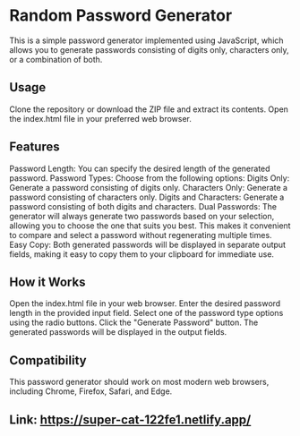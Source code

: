 # Random Password Generator
This is a simple password generator implemented using JavaScript, which allows you to generate passwords consisting of digits only, characters only, or a combination of both.

## Usage
Clone the repository or download the ZIP file and extract its contents.
Open the index.html file in your preferred web browser.

## Features
Password Length: You can specify the desired length of the generated password.
Password Types: Choose from the following options:
Digits Only: Generate a password consisting of digits only.
Characters Only: Generate a password consisting of characters only.
Digits and Characters: Generate a password consisting of both digits and characters.
Dual Passwords: The generator will always generate two passwords based on your selection, allowing you to choose the one that suits you best. This makes it convenient to compare and select a password without regenerating multiple times.
Easy Copy: Both generated passwords will be displayed in separate output fields, making it easy to copy them to your clipboard for immediate use.

## How it Works
Open the index.html file in your web browser.
Enter the desired password length in the provided input field.
Select one of the password type options using the radio buttons.
Click the "Generate Password" button.
The generated passwords will be displayed in the output fields.

## Compatibility
This password generator should work on most modern web browsers, including Chrome, Firefox, Safari, and Edge.

## Link: https://super-cat-122fe1.netlify.app/
